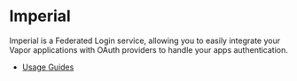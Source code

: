 # Imperial

Imperial is a Federated Login service, allowing you to easily integrate your Vapor applications with OAuth providers to handle your apps authentication.

- [Usage Guides](https://github.com/vapor-community/Imperial/blob/master/docs)
